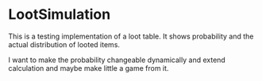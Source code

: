 # LootSimulation

This is a testing implementation of a loot table. It shows probability and the actual distribution of looted items.

I want to make the probability changeable dynamically and extend calculation and maybe make little a game from it.